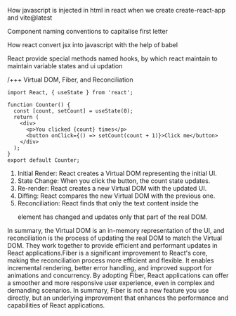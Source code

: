 How javascript is injected in html in react when we create create-react-app and vite@latest

Component naming conventions to capitalise first letter

How react convert jsx into javascript with the help of babel 

React provide special methods named hooks, by which react maintain to maintain variable states and ui updation

/+++   Virtual DOM, Fiber, and Reconciliation



```
import React, { useState } from 'react';

function Counter() {
  const [count, setCount] = useState(0);
  return (
    <div>
      <p>You clicked {count} times</p>
      <button onClick={() => setCount(count + 1)}>Click me</button>
    </div>
  );
}
export default Counter;
```


1. Initial Render: React creates a Virtual DOM representing the initial UI.
2. State Change: When you click the button, the count state updates.
3. Re-render: React creates a new Virtual DOM with the updated UI.
4. Diffing: React compares the new Virtual DOM with the previous one.
5. Reconciliation: React finds that only the text content inside the  <p> element has changed and updates only that part of the real DOM.

In summary, the Virtual DOM is an in-memory representation of the UI, and reconciliation is the process of updating the real DOM to match the Virtual DOM. They work together to provide efficient and performant updates in React applications.Fiber is a significant improvement to React's core, making the reconciliation process more efficient and flexible. It enables incremental rendering, better error handling, and improved support for animations and concurrency. By adopting Fiber, React applications can offer a smoother and more responsive user experience, even in complex and demanding scenarios.
In summary, Fiber is not a new feature you use directly, but an underlying improvement that enhances the performance and capabilities of React applications.
